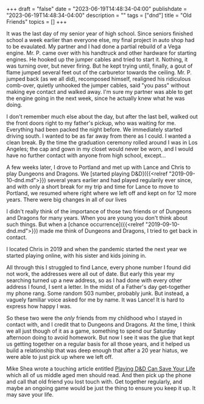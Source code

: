 +++
draft = "false"
date = "2023-06-19T14:48:34-04:00"
publishdate = "2023-06-19T14:48:34-04:00"
description = ""
tags = ["dnd"]
title = "Old Friends"
topics = []
+++

It was the last day of my senior year of high school.  Since seniors
finished school a week earlier than everyone else, my final project in
auto shop had to be evaulated.  My partner and I had done a partial
rebuild of a Vega engine.  Mr. P. came over with his handtruck and
other hardware for starting engines.  He hooked up the jumper cables
and tried to start it.  Nothing, it was turning over, but never
firing.  But he kept trying until, finally, a gout of flame jumped
several feet out of the carburetor towards the ceiling.  Mr. P. jumped
back (as we all did), recomposed himself, realigned his ridiculous
comb-over, quietly unhooked the jumper cables, said "you pass" without
making eye contact and walked away.  I'm sure my partner was able to
get the engine going in the next week, since he actually knew what he
was doing.

I don't remember much else about the day, but after the last bell,
walked out the front doors right to my father's pickup, who was
waiting for me.  Everything had been packed the night before.  We
immediately started driving south.  I wanted to be as far away from
there as I could.  I wanted a clean break.  By the time the graduation
ceremony rolled around I was in Los Angeles; the cap and gown in my
closet would never be worn, and I would have no further contact with
anyone from high school, except...

A few weeks later, I drove to Portland and met up with Lance and Chris to play Dungeons and Dragons.
We [started playing D&D]({{<relref "2019-09-10-dnd.md">}}) several years earlier and had played regularily ever since, and with only a short break for my trip and time for Lance to move to Portland, we resumed where right where we left off and kept on for 12 more years.  There were big changes in all of our lives 

I didn't really think of the importance of those two friends or of Dungeons and Dragons for many years.  When you are young you don't think about such things.  But when a [chance occurrence]({{<relref "2019-09-10-dnd.md">}}) made me think of Dungeons and Dragons, I tried to get back in contact.

I located Chris in 2019 and when the pandemic started the next year we started playing online, with his sister and kids joining in.

All through this I struggled to find Lance, every phone number I found did not work, the addresses were all out of date.  But early this year my searching turned up a new address, so as I had done with every other address I found, I sent a letter.  In the midst of a Father's day get-together my phone rang.  Some random 503 number, probably junk.  But instead, a vaguely familiar voice asked for me by name.  It was Lance!  It is hard to express how happy I was.

So these two were the *only* friends from my childhood who I stayed in
contact with, and I credit that to Dungeons and Dragons.  At the time,
I think we all just though of it as a game, something to spend our
Saturday afternoon doing to avoid homework.  But now I see it was the
glue that kept us getting together on a regular basis for all those
years, and it helped us build a relationship that was deep enough that
after a 20 year hiatus, we were able to just pick up where we left
off.

Mike Shea wrote a touching article entitled [Playing D&D Can Save Your Life](https://slyflourish.com/playing_dnd_can_save_your_life.html) which all of us middle aged men should read.  And then pick up the phone and call that old friend you lost touch with.  Get together regularly, and maybe an ongoing game would be just the thing to ensure you keep it up.  It may save your life.


